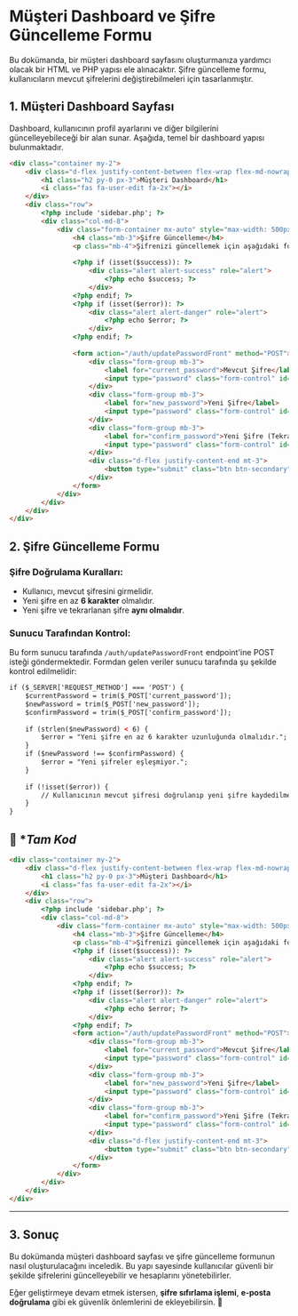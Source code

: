 # Müşteri Dashboard ve Şifre Güncelleme Formu

Bu dokümanda, bir müşteri dashboard sayfasını oluşturmanıza yardımcı olacak bir HTML ve PHP yapısı ele alınacaktır. Şifre güncelleme formu, kullanıcıların mevcut şifrelerini değiştirebilmeleri için tasarlanmıştır.

## 1. Müşteri Dashboard Sayfası
Dashboard, kullanıcının profil ayarlarını ve diğer bilgilerini güncelleyebileceği bir alan sunar. Aşağıda, temel bir dashboard yapısı bulunmaktadır.

```html
<div class="container my-2">
    <div class="d-flex justify-content-between flex-wrap flex-md-nowrap align-items-center pt-3 pb-2 mb-3 border-bottom">
        <h1 class="h2 py-0 px-3">Müşteri Dashboard</h1>
        <i class="fas fa-user-edit fa-2x"></i>
    </div>
    <div class="row">
        <?php include 'sidebar.php'; ?>
        <div class="col-md-8">
            <div class="form-container mx-auto" style="max-width: 500px;">
                <h4 class="mb-3">Şifre Güncelleme</h4>
                <p class="mb-4">Şifrenizi güncellemek için aşağıdaki formu doldurun.</p>
                
                <?php if (isset($success)): ?>
                    <div class="alert alert-success" role="alert">
                        <?php echo $success; ?>
                    </div>
                <?php endif; ?>
                <?php if (isset($error)): ?>
                    <div class="alert alert-danger" role="alert">
                        <?php echo $error; ?>
                    </div>
                <?php endif; ?>
                
                <form action="/auth/updatePasswordFront" method="POST">
                    <div class="form-group mb-3">
                        <label for="current_password">Mevcut Şifre</label>
                        <input type="password" class="form-control" id="current_password" name="current_password" required>
                    </div>
                    <div class="form-group mb-3">
                        <label for="new_password">Yeni Şifre</label>
                        <input type="password" class="form-control" id="new_password" name="new_password" required>
                    </div>
                    <div class="form-group mb-3">
                        <label for="confirm_password">Yeni Şifre (Tekrar)</label>
                        <input type="password" class="form-control" id="confirm_password" name="confirm_password" required>
                    </div>
                    <div class="d-flex justify-content-end mt-3">
                        <button type="submit" class="btn btn-secondary">Şifre Güncelle</button>
                    </div>
                </form>
            </div>
        </div>
    </div>
</div>
```

## 2. Şifre Güncelleme Formu

### Şifre Doğrulama Kuralları:
- Kullanıcı, mevcut şifresini girmelidir.
- Yeni şifre en az **6 karakter** olmalıdır.
- Yeni şifre ve tekrarlanan şifre **aynı olmalıdır**.

### Sunucu Tarafından Kontrol:
Bu form sunucu tarafında `/auth/updatePasswordFront` endpoint'ine POST isteği göndermektedir. Formdan gelen veriler sunucu tarafında şu şekilde kontrol edilmelidir:

```html
if ($_SERVER['REQUEST_METHOD'] === 'POST') {
    $currentPassword = trim($_POST['current_password']);
    $newPassword = trim($_POST['new_password']);
    $confirmPassword = trim($_POST['confirm_password']);
    
    if (strlen($newPassword) < 6) {
        $error = "Yeni şifre en az 6 karakter uzunluğunda olmalıdır.";
    }
    if ($newPassword !== $confirmPassword) {
        $error = "Yeni şifreler eşleşmiyor.";
    }
    
    if (!isset($error)) {
        // Kullanıcının mevcut şifresi doğrulanıp yeni şifre kaydedilmelidir.
    }
}
```

## 📌 **Tam Kod*

```html
<div class="container my-2">
    <div class="d-flex justify-content-between flex-wrap flex-md-nowrap align-items-center pt-3 pb-2 mb-3 border-bottom">
        <h1 class="h2 py-0 px-3">Müşteri Dashboard</h1>
        <i class="fas fa-user-edit fa-2x"></i>
    </div>
    <div class="row">
        <?php include 'sidebar.php'; ?>
        <div class="col-md-8">
            <div class="form-container mx-auto" style="max-width: 500px;">
                <h4 class="mb-3">Şifre Güncelleme</h4>
                <p class="mb-4">Şifrenizi güncellemek için aşağıdaki formu doldurun.</p>
                <?php if (isset($success)): ?>
                    <div class="alert alert-success" role="alert">
                        <?php echo $success; ?>
                    </div>
                <?php endif; ?>
                <?php if (isset($error)): ?>
                    <div class="alert alert-danger" role="alert">
                        <?php echo $error; ?>
                    </div>
                <?php endif; ?>
                <form action="/auth/updatePasswordFront" method="POST">
                    <div class="form-group mb-3">
                        <label for="current_password">Mevcut Şifre</label>
                        <input type="password" class="form-control" id="current_password" name="current_password" required>
                    </div>
                    <div class="form-group mb-3">
                        <label for="new_password">Yeni Şifre</label>
                        <input type="password" class="form-control" id="new_password" name="new_password" required>
                    </div>
                    <div class="form-group mb-3">
                        <label for="confirm_password">Yeni Şifre (Tekrar)</label>
                        <input type="password" class="form-control" id="confirm_password" name="confirm_password" required>
                    </div>
                    <div class="d-flex justify-content-end mt-3">
                        <button type="submit" class="btn btn-secondary">Şifre Güncelle</button>
                    </div>
                </form>
            </div>
        </div>
    </div>
</div>
```
---

## 3. Sonuç
Bu dokümanda müşteri dashboard sayfası ve şifre güncelleme formunun nasıl oluşturulacağını inceledik. Bu yapı sayesinde kullanıcılar güvenli bir şekilde şifrelerini güncelleyebilir ve hesaplarını yönetebilirler.

Eğer geliştirmeye devam etmek istersen, **şifre sıfırlama işlemi**, **e-posta doğrulama** gibi ek güvenlik önlemlerini de ekleyebilirsin. 🚀

